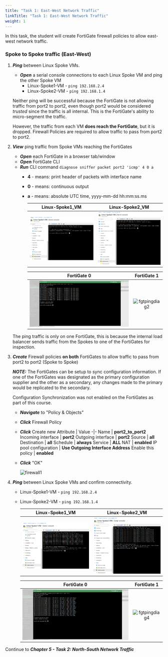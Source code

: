 ```yaml
---
title: "Task 1: East-West Network Traffic"
linkTitle: "Task 1: East-West Network Traffic"
weight: 1
---
```



In this task, the student will create FortiGate firewall policies to allow east-west network traffic.


### Spoke to Spoke traffic (East-West)

1. ***Ping*** between Linux Spoke VMs.

    - ***Open*** a serial console connections to each Linux Spoke VM and ping the other Spoke VM
        - Linux-Spoke1-VM - `ping 192.168.2.4`
        - Linux-Spoke2-VM - `ping 192.168.1.4`

    Neither ping will be successful because the FortiGate is not allowing traffic from port2 to port2, even though port2 would be considered *trusted* since the traffic is all internal. This is the FortiGate's ability to micro-segment the traffic.

    However, the traffic from each VM **does reach the FortiGate**, but it is dropped. Firewall Policies are required to allow traffic to pass from port2 to port2.

1. ***View*** ping traffic from Spoke VMs reaching the FortiGates

    - ***Open*** each FortiGate in a browser tab/window
    - ***Open*** FortiGate CLI
    - ***Run*** CLI command `diagnose sniffer packet port2 'icmp' 4 0 a`
      - **4** - means: print header of packets with interface name
      - **0** - means: continuous output
      - **a** - means: absolute UTC time, yyyy-mm-dd hh:mm:ss.ms

        Linux-Spoke1_VM | Linux-Spoke2_VM
        :-:|:-:
        ![eastwestping1](../images/5_1-east-west-net-traffic-1.PNG) | ![eastwestping2](../images/5_1-east-west-net-traffic-2.PNG)

        FortiGate 0 | FortiGate 1
        :-:|:-:
        ![fgtpingdiag1](../images/5_1-east-west-net-traffic-3.PNG) | ![fgtpingdiag2](../images/fgtpingdiag2.jpg)

    The ping traffic is only on one FortiGate, this is because the internal load balancer sends traffic from the Spokes to one of the FortiGates for inspection.

1. ***Create*** Firewall policies **on both** FortiGates to allow traffic to pass from port2 to port2 (Spoke to Spoke)

    ***NOTE:*** The FortiGates can be setup to sync configuration information. If one of the FortiGates was designated as the primary configuration supplier and the other as a secondary, any changes made to the primary would be replicated to the secondary.

    Configuration Synchronization was not enabled on the FortiGates as part of this course.

    - ***Navigate*** to "Policy & Objects"
    - ***Click*** Firewall Policy
    - ***Click*** Create new
        Attribute | Value
        -|-
        Name | **port2_to_port2**
        Incoming interface | **port2**
        Outgoing interface | **port2**
        Source | **all**
        Destination | **all**
        Schedule | **always**
        Service | **ALL**
        NAT | **enabled**
        IP pool configuration | **Use Outgoing Interface Address**
        Enable this policy | **enabled**
    - ***Click*** "OK"

        ![firewall1](../images/firewall1.jpg)


4. ***Ping*** between Linux Spoke VMs and confirm connectivity.
    - Linux-Spoke1-VM - `ping 192.168.2.4`
    - Linux-Spoke2-VM - `ping 192.168.1.4`


        Linux-Spoke1_VM | Linux-Spoke2_VM
        :-:|:-:
        ![eastwestping3](../images/5_1-east-west-net-traffic-4.PNG) | ![eastwestping4](../images/5_1-east-west-net-traffic-5.PNG)

        FortiGate 0 | FortiGate 1
        :-:|:-:
        ![fgtpingdiag3](../images/5_1-east-west-net-traffic-6.PNG) | ![fgtpingdiag4](../images/fgtpingdiag4.jpg)


Continue to ***Chapter 5 - Task 2: North-South Network Traffic***
